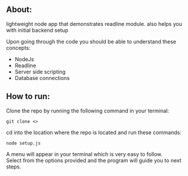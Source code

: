 ## About:

lightweight node app that demonstrates readline module. also helps you with initial backend setup  

Upon going through the code you should be able to understand these concepts:  

- NodeJs
- Readline
- Server side scripting
- Database connections  

## How to run:

Clone the repo by running the following command in your terminal:  

```
git clone <>
```  

cd into the location where the repo is located and run these commands:  

```
node setup.js
```  

A menu will appear in your terminal which is very easy to follow.  
Select from the options provided and the program will guide you to next steps.